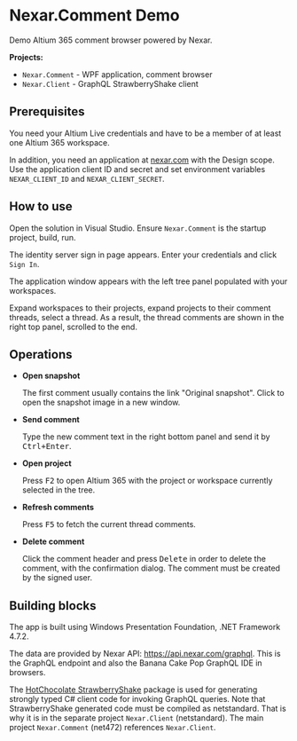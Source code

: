 # Nexar.Comment Demo

[nexar.com]: https://nexar.com/

Demo Altium 365 comment browser powered by Nexar.

**Projects:**

- `Nexar.Comment` - WPF application, comment browser
- `Nexar.Client` - GraphQL StrawberryShake client

## Prerequisites

You need your Altium Live credentials and have to be a member of at least one Altium 365 workspace.

In addition, you need an application at [nexar.com] with the Design scope.
Use the application client ID and secret and set environment variables `NEXAR_CLIENT_ID` and `NEXAR_CLIENT_SECRET`.

## How to use

Open the solution in Visual Studio.
Ensure `Nexar.Comment` is the startup project, build, run.

The identity server sign in page appears. Enter your credentials and click `Sign In`.

The application window appears with the left tree panel populated with your workspaces.

Expand workspaces to their projects, expand projects to their comment threads, select a thread.
As a result, the thread comments are shown in the right top panel, scrolled to the end.

## Operations

- **Open snapshot**

    The first comment usually contains the link "Original snapshot".
    Click to open the snapshot image in a new window.

- **Send comment**

    Type the new comment text in the right bottom panel and send it by
    <kbd>Ctrl+Enter</kbd>.

- **Open project**

    Press <kbd>F2</kbd> to open Altium 365 with the project or workspace
    currently selected in the tree.

- **Refresh comments**

    Press <kbd>F5</kbd> to fetch the current thread comments.

- **Delete comment**

    Click the comment header and press <kbd>Delete</kbd> in order to delete the
    comment, with the confirmation dialog. The comment must be created by the
    signed user.

## Building blocks

The app is built using Windows Presentation Foundation, .NET Framework 4.7.2.

The data are provided by Nexar API: <https://api.nexar.com/graphql>.
This is the GraphQL endpoint and also the Banana Cake Pop GraphQL IDE in browsers.

The [HotChocolate StrawberryShake](https://github.com/ChilliCream/hotchocolate) package
is used for generating strongly typed C# client code for invoking GraphQL queries.
Note that StrawberryShake generated code must be compiled as netstandard.
That is why it is in the separate project `Nexar.Client` (netstandard).
The main project `Nexar.Comment` (net472) references `Nexar.Client`.
